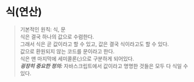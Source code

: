 # 식(연산)

> 기본적인 원칙: 식, 문  
> 식은 결국 하나의 값으로 수렴한다.  
> 그래서 식은 곧 값이라고 할 수 있고, 값은 결국 식이라고도 할 수 있다.  
> 값으로 환원되지 않는 코드를 문이라고 한다.  
> 식은 맨 마지막에 세미콜론(;)으로 구분하게 되어있다.  
> **_굉장히 중요한 정의:_** 자바스크립트에서 값이라고 명명한 것들은 모두 다 식일 수 있다.
